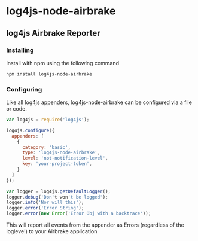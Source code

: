 # log4js-node-airbrake
## log4js Airbrake Reporter

### Installing
Install with npm using the following command

```sh
npm install log4js-node-airbrake
```

### Configuring
Like all log4js appenders, log4js-node-airbrake can be configured via a file or code.  

```javascript
var log4js = require('log4js');

log4js.configure({
  appenders: [
    {
      category: 'basic',
      type: 'log4js-node-airbrake',
      level: 'not-notification-level',
      key: 'your-project-token',
    }
  ]
});

var logger = log4js.getDefaultLogger();
logger.debug('Don't won't be logged');
logger.info('Nor will this');
logger.error('Error String');
logger.error(new Error('Error Obj with a backtrace'));
```

This will report all events from the appender as Errors (regardless of the logleve!)
to your Airbrake application
